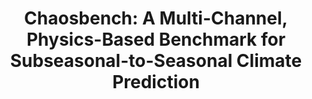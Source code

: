 ---
title: "Chaosbench: A Multi-Channel, Physics-Based Benchmark for Subseasonal-to-Seasonal Climate Prediction"
collection: publications
category: manuscripts
permalink: /publication/chaosbench
venue: To appear in Advances in Neural Information Processing Systems 37 (NeurIPS 2024)
award: Oral
authors: '<b>Juan Nathaniel</b>, Yongquan Qu, Tung Nguyen, Sungduk Yu, Julius Busecke, Aditya Grover, Pierre Gentine'
paper: 'https://arxiv.org/abs/2402.00712'
code: https://github.com/leap-stc/ChaosBench
blog: 'https://leap-stc.github.io/ChaosBench/README.html'
slide:
talk:
---
